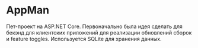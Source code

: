 # AppMan

Пет-проект на ASP.NET Core. Первоначально была идея сделать для бекэнд для клиентских приложений для реализации обновлений сборок и feature toggles. Используется SQLite для хранения данных.

